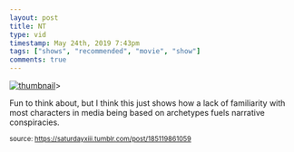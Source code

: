 ```yaml
---
layout: post
title: NT
type: vid
timestamp: May 24th, 2019 7:43pm
tags: ["shows", "recommended", "movie", "show"]
comments: true
---
```

[![thumbnail](http://i3.ytimg.com/vi/ygYlxTxSaCM/hqdefault.jpg)](https://www.youtube.com/watch?v=ygYlxTxSaCM)>
    
Fun to think about, but I think this just shows how a lack of familiarity with most characters in media being based on archetypes fuels narrative conspiracies.
<br/>
 
  
<small>source: https://saturdayxiii.tumblr.com/post/185119861059</small>